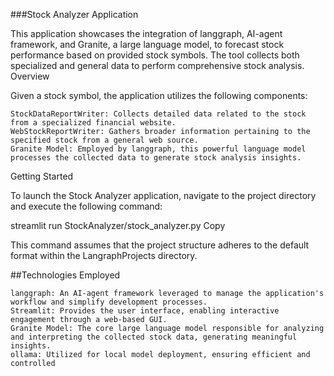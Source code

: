 
###Stock Analyzer Application

This application showcases the integration of langgraph, AI-agent framework, and Granite, a large language model, to forecast stock performance based on provided stock symbols. The tool collects both specialized and general data to perform comprehensive stock analysis.
Overview

Given a stock symbol, the application utilizes the following components:

    StockDataReportWriter: Collects detailed data related to the stock from a specialized financial website.
    WebStockReportWriter: Gathers broader information pertaining to the specified stock from a general web source.
    Granite Model: Employed by langgraph, this powerful language model processes the collected data to generate stock analysis insights.

Getting Started

To launch the Stock Analyzer application, navigate to the project directory and execute the following command:

streamlit run StockAnalyzer/stock_analyzer.py
Copy

This command assumes that the project structure adheres to the default format within the LangraphProjects directory.

##Technologies Employed

    langgraph: An AI-agent framework leveraged to manage the application's workflow and simplify development processes.
    Streamlit: Provides the user interface, enabling interactive engagement through a web-based GUI.
    Granite Model: The core large language model responsible for analyzing and interpreting the collected stock data, generating meaningful insights.
    ollama: Utilized for local model deployment, ensuring efficient and controlled 